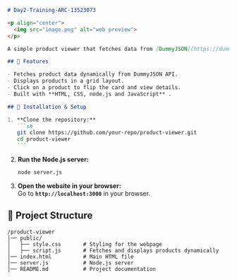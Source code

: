 ````md
# Day2-Training-ARC-13523073

<p align="center">
  <img src="image.png" alt="web preview">
</p>

A simple product viewer that fetches data from [DummyJSON](https://dummyjson.com/products) and displays it interactively in a web interface.

## 🚀 Features

- Fetches product data dynamically from DummyJSON API.
- Displays products in a grid layout.
- Click on a product to flip the card and view details.
- Built with **HTML, CSS, node.js and JavaScript** .

## 📌 Installation & Setup

1. **Clone the repository:**
   ```sh
   git clone https://github.com/your-repo/product-viewer.git
   cd product-viewer
   ```
````

2. **Run the Node.js server:**

   ```sh
   node server.js
   ```

3. **Open the website in your browser:**  
   Go to **`http://localhost:3000`** in your browser.

## 📂 Project Structure

```
/product-viewer
│── public/
│   ├── style.css       # Styling for the webpage
│   ├── script.js       # Fetches and displays products dynamically
│── index.html          # Main HTML file
│── server.js           # Node.js server
│── README.md           # Project documentation
```
